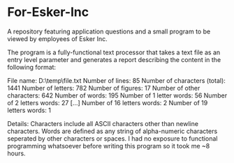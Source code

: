 # For-Esker-Inc
A repository featuring application questions and a small program to be viewed by employees of Esker Inc.

The program is a fully-functional text processor that takes a text file as an entry level parameter 
and generates a report describing the content in the following format: 

File name: D:\temp\file.txt
Number of lines: 85
Number of characters (total): 1441
Number of letters: 782
Number of figures: 17
Number of other characters: 642
Number of words: 195
Number of 1 letter words: 56
Number of 2 letters words: 27
[...]
Number of 16 letters words: 2
Number of 19 letters words: 1

Details: Characters include all ASCII characters other than newline characters.
         Words are defined as any string of alpha-numeric characters seperated by other characters or spaces.
         I had no exposure to functional programming whatsoever before writing this program so it took me ~8 hours.
